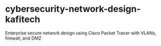 # cybersecurity-network-design-kafitech
Enterprise secure network design using Cisco Packet Tracer with VLANs, firewall, and DMZ
